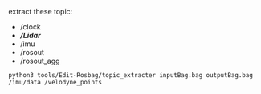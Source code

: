 extract these topic:


- /clock
- ***/Lidar***
- /imu
- /rosout
- /rosout_agg

```
python3 tools/Edit-Rosbag/topic_extracter inputBag.bag outputBag.bag /imu/data /velodyne_points
```
